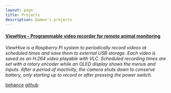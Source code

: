 ```yaml
---
layout: page
title: Projects
description: Damon's projects
---
```




#### <u>ViewHive - Programmable video recorder for remote animal monitoring</u>
*ViewHive is a Raspberry Pi system to periodically record videos at scheduled times and save them to external USB storage. Each video is saved as an H.264 video playable with VLC.
Scheduled recording times are set with a rotary encoder while an OLED display shows the menus and inputs.
After a period of inactivity, the camera shuts down to conserve battery, only starting up to record or after pressing the power switch.*

[behance](https://www.behance.net/gallery/60719037/ViewHive-IR-Camera) [github](https://github.com/damonmcc/ViewHive)


<!-- Note: this is how to write a comment in HTML. Everything in here won't show up on your webpage.-->

<!--
To increase the size of the title, use fewer # in front of the paper title.
To decrease the size of the title, use more #. 
To remove the italics, remove the * before and after the description
To remove the underline from the title, remove the <u> tags (<u> and </u>)
-->	